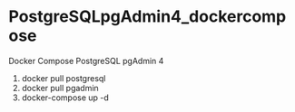 # PostgreSQLpgAdmin4_dockercompose
Docker Compose PostgreSQL pgAdmin 4

1. docker pull postgresql
2. docker pull pgadmin
3. docker-compose up -d

